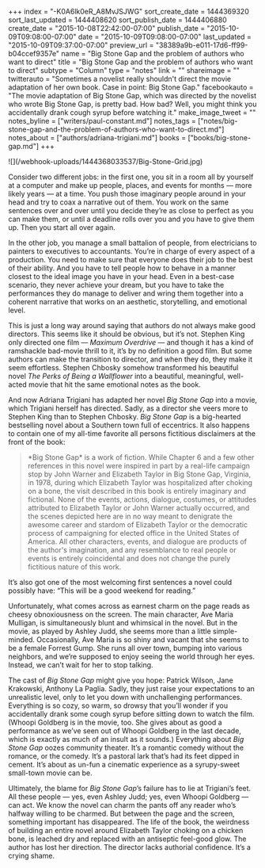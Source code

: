 +++
index = "-K0A6lk0eR_A8MvJSJWG"
sort_create_date = 1444369320
sort_last_updated = 1444408620
sort_publish_date = 1444406880
create_date = "2015-10-08T22:42:00-07:00"
publish_date = "2015-10-09T09:08:00-07:00"
date = "2015-10-09T09:08:00-07:00"
last_updated = "2015-10-09T09:37:00-07:00"
preview_url = "38389a9b-e011-17d6-ff99-b04ccef9357e"
name = "Big Stone Gap and the problem of authors who want to direct"
title = "Big Stone Gap and the problem of authors who want to direct"
subtype = "Column"
type = "notes"
link = ""
shareimage = ""
twitterauto = "Sometimes a novelist really shouldn't direct the movie adaptation of her own book. Case in point: Big Stone Gap."
facebookauto = "The movie adaptation of Big Stone Gap, which was directed by the novelist who wrote Big Stone Gap, is pretty bad. How bad? Well, you might think you accidentally drank cough syrup before watching it."
make_image_tweet = ""
notes_byline = ["writers/paul-constant.md"]
notes_tags = ["notes/big-stone-gap-and-the-problem-of-authors-who-want-to-direct.md"]
notes_about = ["authors/adriana-trigiani.md"]
books = ["books/big-stone-gap.md"]
+++
<p class="image">![](/webhook-uploads/1444368033537/Big-Stone-Grid.jpg)</p>

Consider two different jobs: in the first one, you sit in a room all by yourself at a computer and make up people, places, and events for months — more likely years — at a time. You push those imaginary people around in your head and try to coax a narrative out of them. You work on the same sentences over and over until you decide they’re as close to perfect as you can make them, or until a deadline rolls over you and you have to give them up. Then you start all over again.

In the other job, you manage a small battalion of people, from electricians to painters to executives to accountants. You’re in charge of every aspect of a production. You need to make sure that everyone does their job to the best of their ability. And you have to tell people how to behave in a manner closest to the ideal image you have in your head. Even in a best-case scenario, they never achieve your dream, but you have to take the performances they do manage to deliver and wring them together into a coherent narrative that works on an aesthetic, storytelling, and emotional level.

This is just a long way around saying that authors do not always make good directors. This seems like it should be obvious, but it’s not. Stephen King only directed one film — *Maximum Overdrive* — and though it has a kind of ramshackle bad-movie thrill to it, it’s by no definition a good film. But some authors can make the transition to director, and when they do, they make it seem effortless. Stephen Chbosky somehow transformed his beautiful novel *The Perks of Being a Wallflower* into a beautiful, meaningful, well-acted movie that hit the same emotional notes as the book.

And now Adriana Trigiani has adapted her novel *Big Stone Gap* into a movie, which Trigiani herself has directed. Sadly, as a director she veers more to Stephen King than to Stephen Chbosky. *Big Stone Gap* is a big-hearted bestselling novel about a Southern town full of eccentrics. It also happens to contain one of my all-time favorite all persons fictitious disclaimers at the front of the book: 

<blockquote>*Big Stone Gap* is a work of fiction. While Chapter 6 and a few other references in this novel were inspired in part by a real-life campaign stop by John Warner and Elizabeth Taylor in Big Stone Gap, Virginia, in 1978, during which Elizabeth Taylor was hospitalized after choking on a bone, the visit described in this book is entirely imaginary and fictional. None of the events, actions, dialogue, costumes, or attitudes attributed to Elizabeth Taylor or John Warner actually occurred, and the scenes depicted here are in no way meant to denigrate the awesome career and stardom of Elizabeth Taylor or the democratic process of campaigning for elected office in the United States of America. All other characters, events, and dialogue are products of the author's imagination, and any resemblance to real people or events is entirely coincidental and does not change the purely fictitious nature of this work.</blockquote>

It’s also got one of the most welcoming first sentences a novel could possibly have: “This will be a good weekend for reading.”

Unfortunately, what comes across as earnest charm on the page reads as cheesy obnoxiousness on the screen. The main character, Ave Maria Mulligan, is simultaneously blunt and whimsical in the novel. But in the movie, as played by Ashley Judd, she seems more than a little simple-minded. Occasionally, Ave Maria is so shiny and vacant that she seems to be a female Forrest Gump. She runs all over town, bumping into various neighbors, and we’re supposed to enjoy seeing the world through her eyes. Instead, we can’t wait for her to stop talking.

The cast of *Big Stone Gap* might give you hope: Patrick Wilson, Jane Krakowski, Anthony La Paglia. Sadly, they just raise your expectations to an unrealistic level, only to let you down with unchallenging performances. Everything is so cozy, so warm, so drowsy that you’ll wonder if you accidentally drank some cough syrup before sitting down to watch the film. (Whoopi Goldberg is in the movie, too. She gives about as good a performance as we’ve seen out of Whoopi Goldberg in the last decade, which is exactly as much of an insult as it sounds.) Everything about *Big Stone Gap* oozes community theater. It’s a romantic comedy without the romance, or the comedy. It’s a pastoral lark that’s had its feet dipped in cement. It’s about as un-fun a cinematic experience as a syrupy-sweet small-town movie can be.

Ultimately, the blame for *Big Stone Gap*’s failure has to lie at Trigiani’s feet. All these people — yes, even Ashley Judd; yes, even Whoopi Goldberg — can act. We know the novel can charm the pants off any reader who’s halfway willing to be charmed. But between the page and the screen, something important has disappeared. The life of the book, the weirdness of building an entire novel around Elizabeth Taylor choking on a chicken bone, is leached dry and replaced with an antiseptic feel-good glow. The author has lost her direction. The director lacks authorial confidence. It’s a crying shame. 